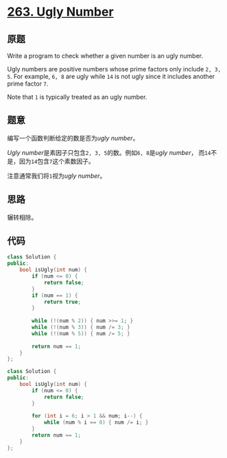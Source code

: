 [263. Ugly Number](https://leetcode.com/problems/ugly-number/)
==================

原题
----

Write a program to check whether a given number is an ugly number.

Ugly numbers are positive numbers whose prime factors only include `2,
3, 5`. For example, `6, 8` are ugly while `14` is not ugly since it
includes another prime factor `7`.

Note that `1` is typically treated as an ugly number.

题意
----

编写一个函数判断给定的数是否为*ugly number*。

*Ugly number*是素因子只包含`2, 3, 5`的数。例如`6, 8`是*ugly number*，
而`14`不是，因为`14`包含`7`这个素数因子。

注意通常我们将`1`视为*ugly number*。

思路
----

辗转相除。


代码
----

```c++
class Solution {
public:
	bool isUgly(int num) {
		if (num <= 0) {
			return false;
		}
		if (num == 1) {
			return true;
		}
		
		while (!(num % 2)) { num >>= 1; }
		while (!(num % 3)) { num /= 3; }
		while (!(num % 5)) { num /= 5; }
		
		return num == 1;
	}
};
```

```c++
class Solution {
public:
	bool isUgly(int num) {
		if (num <= 0) {
			return false;
		}
		
		for (int i = 6; i > 1 && num; i--) {
			while (num % i == 0) { num /= i; }
		}
		return num == 1;
	}
};
```
